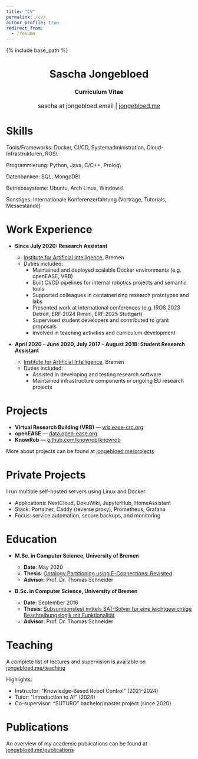 ```yaml
---
title: "CV"
permalink: /cv/
author_profile: true
redirect_from:
  - /resume
---
```


{% include base_path %}

<h1 class="western" align="center"><b>Sascha Jongebloed</b></h1>
<p style="line-height: 1.5;" align="center"><span style="font-size: medium;"><b>Curriculum Vitae</b></span></p>
<p style="line-height: 1.5;" align="center"><span style="font-size: medium;">sascha at jongebloed.email | <a href="https://www.jongebloed.me">jongebloed.me</a></span></p>

Skills
======

Tools/Frameworks: Docker, CI/CD, Systemadministration, Cloud-Infrastrukturen, ROS\\

Programmierung: Python, Java, C/C++, Prolog\\

Datenbanken: SQL, MongoDB\\

Betriebssysteme: Ubuntu, Arch Linux, Windows\\

Sonstiges: Internationale Konferenzerfahrung (Vorträge, Tutorials, Messestände)

Work Experience
======

* **Since July 2020: Research Assistant**
  * [Institute for Artificial Intelligence](https://ai.uni-bremen.de/), Bremen
  * Duties included:
    * Maintained and deployed scalable Docker environments (e.g. openEASE, VRB)
    * Built CI/CD pipelines for internal robotics projects and semantic tools
    * Supported colleagues in containerizing research prototypes and labs
    * Presented work at international conferences (e.g. IROS 2023 Detroit, ERF 2024 Rimini, ERF 2025 Stuttgart)
    * Supervised student developers and contributed to grant proposals
    * Involved in teaching activities and curriculum development

* **April 2020 – June 2020, July 2017 – August 2018: Student Research Assistant** 
  * [Institute for Artificial Intelligence](https://ai.uni-bremen.de/), Bremen
  * Duties included:
    * Assisted in developing and testing research software
    * Maintained infrastructure components in ongoing EU research projects

Projects
======

- **Virtual Research Building (VRB)** — [vrb.ease-crc.org](https://vrb.ease-crc.org)  
- **openEASE** — [data.open-ease.org](https://data.open-ease.org)  
- **KnowRob** — [github.com/knowrob/knowrob](https://github.com/knowrob/knowrob)  

More about projects can be found at [jongebloed.me/projects](https://jongebloed.me/projects/)

Private Projects
======

I run multiple self-hosted servers using Linux and Docker:

- Applications: NextCloud, DokuWiki, JupyterHub, HomeAssistant  
- Stack: Portainer, Caddy (reverse proxy), Prometheus, Grafana  
- Focus: service automation, secure backups, and monitoring

Education
======

* **M.Sc. in Computer Science, University of Bremen**
  * **Date**: May 2020
  * **Thesis**: [Ontology Partitioning using E-Connections: Revisited](/mthesis.html)
  * **Advisor**: Prof. Dr. Thomas Schneider

* **B.Sc. in Computer Science, University of Bremen**
  * **Date**: September 2016
  * **Thesis**: [Subsumtionstest mittels SAT-Solver fur eine leichtgewichtige Beschreibungslogik mit Funktionalität](/bthesis.html)
  * **Advisor**: Prof. Dr. Thomas Schneider

Teaching
======

A complete list of lectures and supervision is available on [jongebloed.me/teaching](https://jongebloed.me/teaching/)

Highlights:
- Instructor: "Knowledge-Based Robot Control" (2021–2024)
- Tutor: "Introduction to AI" (2024)
- Co-supervisor: “SUTURO” bachelor/master project (since 2020)

Publications
======

An overview of my academic publications can be found at [jongebloed.me/publications](https://jongebloed.me/publications)
